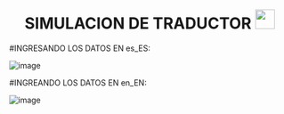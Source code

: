<h1 align="center">SIMULACION DE TRADUCTOR <img src="https://giphy.com/embed/OiMzgSAIMs5q2sNIJZ" width="35"></h1>


#INGRESANDO LOS DATOS EN es_ES:

![image](https://user-images.githubusercontent.com/128086397/235616402-6488d2e2-5277-4221-baff-028773fb6dec.png)

#INGREANDO LOS DATOS EN en_EN:

![image](https://user-images.githubusercontent.com/128086397/235616579-2a73c331-7bfa-4eee-8504-ebf4610cbdff.png)
